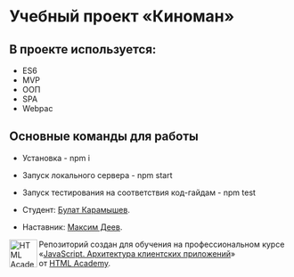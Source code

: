 # Учебный проект «Киноман»

## В проекте используется:
* ES6 
* MVP 
* ООП
* SPA
* Webpac

## Основные команды для работы
* Установка - npm i
* Запуск локального сервера - npm start
* Запуск тестирования на соответствия код-гайдам - npm test

* Студент: [Булат Карамышев](https://up.htmlacademy.ru/ecmascript/13/user/1030743).
* Наставник: [Максим Деев](https://htmlacademy.ru/profile/id685777).

<a href="https://htmlacademy.ru/intensive/ecmascript"><img align="left" width="50" height="50" title="HTML Academy" src="https://up.htmlacademy.ru/static/img/intensive/ecmascript/logo-for-github.svg"></a>

Репозиторий создан для обучения на профессиональном курсе «[JavaScript. Архитектура клиентских приложений](https://htmlacademy.ru/intensive/ecmascript)» от [HTML Academy](https://htmlacademy.ru).
